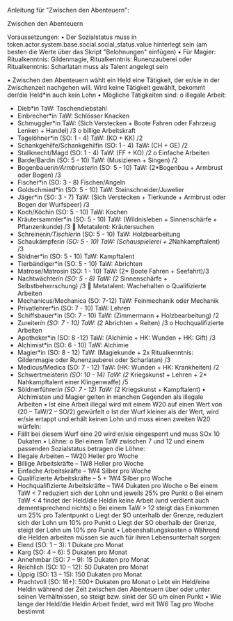 Anleitung für "Zwischen den Abenteuern":

Zwischen den Abenteuern

Voraussetzungen:
•	Der Sozialstatus muss in token.actor.system.base.social.social_status.value hinterlegt sein (am besten die Werte über das Skript "Belohnungen" einfügen)
•	Für Magier: Ritualkenntnis: Gildenmagie, Ritualkenntnis: Runenzauberei oder Ritualkenntnis: Scharlatan muss als Talent angelegt sein

•	Zwischen den Abenteuern wählt ein Held eine Tätigkeit, der er/sie in der Zwischenzeit nachgehen will. Wird keine Tätigkeit gewählt, bekommt der/die Held*in auch kein Lohn
•	Mögliche Tätigkeiten sind:
o	illegale Arbeit:
-	Dieb*in 
TaW: Taschendiebstahl
- Einbrecher*in 
TaW: Schlösser Knacken
-	Schmuggler*in
TaW: (Sich Verstecken + Boote Fahren oder Fahrzeug Lenken + Handel) /3
o billige Arbeitskraft
-	Tagelöhner*in (SO: 1 - 4) 
TaW: (KO + KK) /2
-	Schankgehilfe/Schankgehilfin (SO: 1 - 4)
TaW: (CH + GE) /2
-	Stallknecht/Magd (SO: 1 - 4)
TaW: (FF + KO) /2
o	Einfache Arbeiten
-	Barde/Bardin (SO: 5 - 10)
TaW: (Musizieren + Singen) /2
-	Bogenbauer*in/Armbruster*in (SO: 5 - 10)
TaW: (2*Bogenbau + Armbrust oder Bogen) /3
-	Fischer*in (SO: 3 - 8)
Fischen/Angeln
-	Goldschmied*in (SO: 5 - 10)
TaW: Steinschneider/Juwelier
-	Jäger*in (SO: 3 - 7)
TaW: (Sich Verstecken + Tierkunde + Armbrust oder Bogen der Wurfspeer) /3
-	Koch/Köchin (SO: 5 - 10)
TaW: Kochen
-	Kräutersammler*in (SO: 5 - 10)
TaW: (Wildnisleben + Sinnenschärfe + Pflanzenkunde) /3  Metatalent: Kräutersuchen
-	Schreiner*in/Tischler*in (SO: 5 - 10)
TaW: Holzbearbeitung
-	Schaukämpfer*in (SO: 5 - 10)
TaW: (Schauspielerei + 2*Nahkampftalent) /3
- Söldner*in (SO: 5 - 10)
TaW: Kampftalent
-	Tierbändiger*in (SO: 5 - 10)
TaW: Abrichten
-	Matrose/Matrosin (SO: 1 - 10)
TaW: (2* Boote Fahren + Seefahrt)/3
-	Nachtwächter*in (SO: 5 - 8)
TaW: (2* Sinnenschärfe + Selbstbeherrschung) /3  Metatalent: Wachehalten
o	Qualifizierte Arbeiten
-	Mechanicus/Mechanica (SO: 7-12)
TaW: Feinmechanik oder Mechanik
-	Privatlehrer*in (SO: 7 - 10)
TaW: Lehren
-	Schiffsbauer*in (SO: 7 - 10)
TaW: (Zimmermann + Holzbearbeitung) /2
-	Zureiter*in (SO: 7 - 10)
TaW: (2* Abrichten + Reiten) /3
o	Hochqualifizierte Arbeiten
-	Apotheker*in (SO: 8 -12)
TaW: (Alchimie + HK: Wunden + HK: Gift) /3
-	Alchimist*in (SO: 6 - 10)
TaW: Alchimie
-	Magier*in (SO: 8 - 12)
TaW: (Magiekunde + 2x Ritualkenntnis: Gildenmagie oder Runenzauberei oder Scharlatan) /3
-	Medicus/Medica (SO: 7 - 12)
TaW: (HK: Wunden + HK: Krankheiten) /2
-	Schwertmeister*in (SO: 10 - 14)
TaW: (2* Kriegskunst + Lehren + 2* Nahkampftalent einer Klingenwaffe) /5
-	Söldnerführer*in (SO: 7 - 12)
TaW: (2* Kriegskunst + Kampftalent)
•	Alchimisten und Magier gelten in manchen Gegenden als illegale Arbeiten
•	Ist eine Arbeit illegal wird mit einem W20 auf einen Wert von (20 – TaW/2 – SO/2) gewürfelt
o	Ist der Wurf kleiner als der Wert, wird er/sie ertappt und erhält keinen Lohn und muss einen zweiten W20 würfeln:
-	Fällt bei diesem Wurf eine 20 wird er/sie eingesperrt und muss SOx 10 Dukaten
•	Löhne:
o	Bei einem TaW zwischen 7 und 12 und einem passenden Sozialstatus betragen die Löhne:
-	Illegale Arbeiten – 1W20 Heller pro Woche
-	Billige Arbeitskräfte – 1W8 Heller pro Woche
-	Einfache Arbeitskräfte – 1W4 Silber pro Woche
-	Qualifizierte Arbeitskräfte – 5 + 1W4 Silber pro Woche
-	Hochqualifizierte Arbeitskräfte – 1W4 Dukaten pro Woche
o	Bei einem TaW < 7 reduziert sich der Lohn und jeweils 25% pro Punkt
o	Bei einem TaW < 4 findet der Held/die Heldin keine Arbeit (und verdient auch dementsprechend nichts)
o	Bei einem TaW > 12 steigt das Einkommen um 25% pro Talentpunkt
o	Liegt der SO unterhalb der Grenze, reduziert sich der Lohn um 10% pro Punkt
o	Liegt der SO oberhalb der Grenze, steigt der Lohn um 10% pro Punkt
•	Lebenshaltungskosten
o	Während die Helden arbeiten müssen sie auch für ihren Lebensunterhalt sorgen:
-	Elend (SO: 1 – 3): 1 Dukate pro Monat
-	Karg (SO: 4 – 6): 5 Dukaten pro Monat
- Annehmbar (SO: 7 – 9): 15 Dukaten pro Monat
-	Reichlich (SO: 10 – 12): 50 Dukaten pro Monat
-	Üppig (SO: 13 – 15): 150 Dukaten pro Monat
- Prachtvoll (SO: 16+): 500+ Dukaten pro Monat
o	Lebt ein Held/eine Heldin während der Zeit zwischen den Abenteuern über oder unter seinen Verhältnissen, so steigt bzw. sinkt der SO um einen Punkt
•	Wie lange der Held/die Heldin Arbeit findet, wird mit 1W6 Tag pro Woche bestimmt

